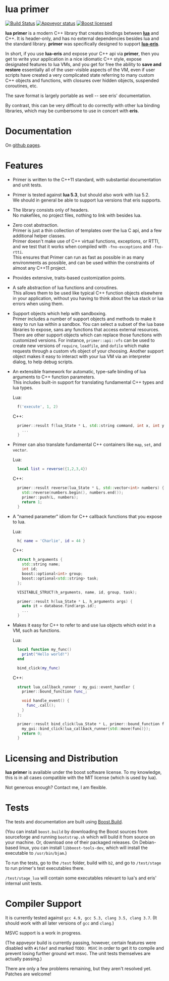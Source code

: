 # lua primer

[![Build Status](https://travis-ci.org/cbeck88/lua-primer.svg?branch=master)](http://travis-ci.org/cbeck88/lua-primer)
[![Appveyor status](https://ci.appveyor.com/api/projects/status/github/cbeck88/lua-primer?branch=master&svg=true)](https://ci.appveyor.com/project/cbeck88/lua-primer)
[![Boost licensed](https://img.shields.io/badge/license-Boost-blue.svg)](./LICENSE)

**lua primer** is a modern C++ library that creates bindings between [**lua**](http://lua.org/) and C++.
It is header-only, and has no external dependencies besides lua and the standard library.
**primer** was specifically designed to support [**lua-eris**](https://github.com/fnuecke/eris). 

In short, if you use **lua-eris** and expose your C++ api via **primer**, then you get to write your
application in a nice idiomatic C++ style, expose designated features to lua VMs, and you get
for free the ability to **save and restore** essentially all of the user-visible aspects of the VM,
even if user scripts have created a very complicated state referring to many custom
C++ objects and functions, with closures over hidden objects, suspended coroutines, etc.

The save format is largely portable as well -- see eris' documentation.

By contrast, this can be very difficult to do correctly with other lua binding libraries, which
may be cumbersome to use in concert with **eris**.

Documentation
=============

On [github pages](https://cbeck88.github.io/lua-primer/index.html).

Features
========

- Primer is written to the C++11 standard, with substantial documentation and unit tests.

- Primer is tested against **lua 5.3**, but should also work with lua 5.2.  
  We should in general be able to support lua versions that eris supports.

- The library consists only of headers.  
  No makefiles, no project files, nothing to link with besides lua.

- Zero cost abstraction.  
  Primer is just a thin collection of templates over the lua C api, and a few additional helper classes.  
  Primer doesn't make use of C++ virtual functions, exceptions, or RTTI, and we test that it works when compiled with `-fno-exceptions` and `-fno-rtti`.  
  This ensures that Primer can run as fast as possible in as many environments as possible, and can be used within the constraints of almost any C++11 project.

- Provides extensive, traits-based customization points.

- A safe abstraction of lua functions and coroutines.  
  This allows them to be used like typical C++ function objects elsewhere in your application, without you
  having to think about the lua stack or lua errors when using them.

- Support objects which help with sandboxing.  
  Primer includes a number of support objects and methods to make it easy to run lua within a sandbox.
  You can select a subset of the lua base libraries to expose, sans any functions that access external resources.
  There are other support objects which can replace those functions with customized versions.
  For instance, `primer::api::vfs` can be used to create new versions of `require`, `loadfile`, and `dofile` which
  make requests through a custom vfs object of your choosing.
  Another support object makes it easy to interact with your lua VM via an interpreter dialog,
  to help debug scripts.

- An extensible framework for automatic, type-safe binding of lua arguments to C++ function parameters.  
  This includes built-in support for translating fundamental C++ types and lua types.

  Lua:
  ```lua
    f('execute', 1, 2)
  ```

  C++:
  ```c++
    primer::result f(lua_State * L, std::string command, int x, int y) {
      ...
    }
  ```

- Primer can also translate fundamental C++ containers like `map`, `set`, and `vector`.  

  Lua:
  ```lua
    local list = reverse({1,2,3,4})
  ```

  C++:
  ```c++
    primer::result reverse(lua_State * L, std::vector<int> numbers) {
      std::reverse(numbers.begin(), numbers.end());
      primer::push(L, numbers);
      return 1;
    }
  ```

- A "named parameter" idiom for C++ callback functions that you expose to lua.

  Lua:
  ```lua
    h{ name = 'Charlie', id = 44 }
  ```

  C++:
  ```c++
    struct h_arguments {
      std::string name;
      int id;
      boost::optional<int> group;
      boost::optional<std::string> task;
    };

    VISITABLE_STRUCT(h_arguments, name, id, group, task);

    primer::result h(lua_State * L, h_arguments args) {
      auto it = database.find(args.id);
      ...
    }
  ```

- Makes it easy for C++ to refer to and use lua objects which exist in a VM, such as functions.

  Lua:
  ```lua
    local function my_func()
      print("Hello world!")
    end

    bind_click(my_func)
  ```

  C++:
  ```c++
    struct lua_callback_runner : my_gui::event_handler {
      primer::bound_function func_;

      void handle_event() {
        func_.call();
      }
    };

    primer::result bind_click(lua_State * L, primer::bound_function func) {
      my_gui::bind_click(lua_callback_runner{std::move(func)});
      return 0;
    }
  ```
      

Licensing and Distribution
==========================

**lua primer** is available under the boost software license. To my knowledge, this is in all cases compatible with the MIT license (which is used by lua).

Not generous enough? Contact me, I am flexible.

Tests
=====

The tests and documentation are built using [Boost.Build](http://www.boost.org/build/).

(You can install `boost.build` by downloading the Boost sources from sourceforge and running
`bootstrap.sh` which will build it from source on your machine. Or, download one of their
packaged releases. On Debian-based linux, you can install `libboost-tools-dev`, which will install
the executable to `/usr/bin/bjam`.)

To run the tests, go to the `/test` folder, build with `b2`, and
go to `/test/stage` to run primer's test executables there.

`/test/stage_lua` will contain some executables relevant to lua's and eris' internal unit tests.

Compiler Support
================

It is currently tested against `gcc 4.9, gcc 5.3, clang 3.5, clang 3.7`. (It should work with all
later versions of `gcc` and `clang`.)

MSVC support is a work in progress.

(The appveyor build is currently passing, however, certain features were disabled
with `#ifdef` and marked `TODO: MSVC` in order to get it to compile and prevent losing further ground wrt msvc. The unit tests themselves are actually passing.)

There are only a few problems remaining, but they aren't resolved yet. Patches are welcome!
